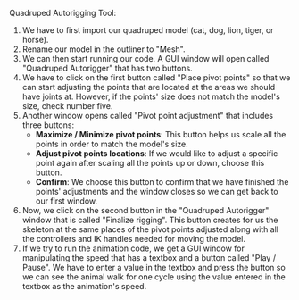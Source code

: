 Quadruped Autorigging Tool:

1. We have to first import our quadruped model (cat, dog, lion, tiger, or horse). <br>
2. Rename our model in the outliner to "Mesh". <br>
3. We can then start running our code. A GUI window will open called "Quadruped Autorigger" that has two buttons.<br>
4. We have to click on the first button called "Place pivot points" so that we can start adjusting the points that are located at the areas we should have joints at. However, if the points' size does not match the model's size, check number five.<br>
5. Another window opens called "Pivot point adjustment" that includes three buttons:<br>
    - **Maximize / Minimize pivot points**: This button helps us scale all the points in order to match the model's size.<br>
    - **Adjust pivot points locations**: If we would like to adjust a specific point again after scaling all the points up or down, choose this button.<br>
    - **Confirm**: We choose this button to confirm that we have finished the points' adjustments and the window closes so we can get back to our first window.<br>
6. Now, we click on the second button in the "Quadruped Autorigger" window that is called "Finalize rigging". This button creates for us the skeleton at the same places of the pivot points adjusted along with all the controllers and IK handles needed for moving the model.<br>
7. If we try to run the animation code, we get a GUI window for manipulating the speed that has a textbox and a button called "Play / Pause". We have to enter a value in the textbox and press the button so we can see the animal walk for one cycle using the value entered in the textbox as the animation's speed.<br>
